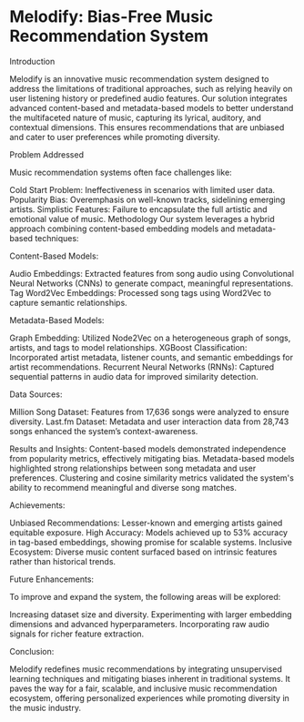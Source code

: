 #  Melodify: Bias-Free Music Recommendation System

Introduction

Melodify is an innovative music recommendation system designed to address the limitations of traditional approaches, such as relying heavily on user listening history or predefined audio features. Our solution integrates advanced content-based and metadata-based models to better understand the multifaceted nature of music, capturing its lyrical, auditory, and contextual dimensions. This ensures recommendations that are unbiased and cater to user preferences while promoting diversity.

Problem Addressed

Music recommendation systems often face challenges like:

Cold Start Problem: Ineffectiveness in scenarios with limited user data.
Popularity Bias: Overemphasis on well-known tracks, sidelining emerging artists.
Simplistic Features: Failure to encapsulate the full artistic and emotional value of music.
Methodology
Our system leverages a hybrid approach combining content-based embedding models and metadata-based techniques:



Content-Based Models:

Audio Embeddings: Extracted features from song audio using Convolutional Neural Networks (CNNs) to generate compact, meaningful representations.
Tag Word2Vec Embeddings: Processed song tags using Word2Vec to capture semantic relationships.

Metadata-Based Models:

Graph Embedding: Utilized Node2Vec on a heterogeneous graph of songs, artists, and tags to model relationships.
XGBoost Classification: Incorporated artist metadata, listener counts, and semantic embeddings for artist recommendations.
Recurrent Neural Networks (RNNs): Captured sequential patterns in audio data for improved similarity detection.


Data Sources:

Million Song Dataset: Features from 17,636 songs were analyzed to ensure diversity.
Last.fm Dataset: Metadata and user interaction data from 28,743 songs enhanced the system’s context-awareness.




Results and Insights:
Content-based models demonstrated independence from popularity metrics, effectively mitigating bias.
Metadata-based models highlighted strong relationships between song metadata and user preferences.
Clustering and cosine similarity metrics validated the system's ability to recommend meaningful and diverse song matches.




Achievements:

Unbiased Recommendations: Lesser-known and emerging artists gained equitable exposure.
High Accuracy: Models achieved up to 53% accuracy in tag-based embeddings, showing promise for scalable systems.
Inclusive Ecosystem: Diverse music content surfaced based on intrinsic features rather than historical trends.




Future Enhancements:

To improve and expand the system, the following areas will be explored:

Increasing dataset size and diversity.
Experimenting with larger embedding dimensions and advanced hyperparameters.
Incorporating raw audio signals for richer feature extraction.



Conclusion:

Melodify redefines music recommendations by integrating unsupervised learning techniques and mitigating biases inherent in traditional systems. It paves the way for a fair, scalable, and inclusive music recommendation ecosystem, offering personalized experiences while promoting diversity in the music industry.
